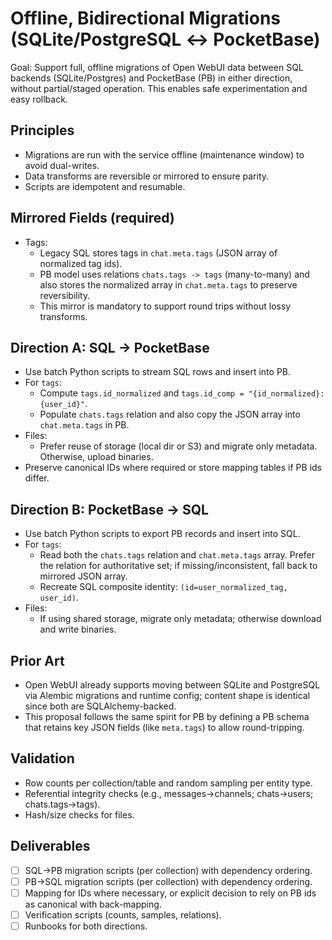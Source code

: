 # Offline, Bidirectional Migrations (SQLite/PostgreSQL ↔ PocketBase)

Goal: Support full, offline migrations of Open WebUI data between SQL backends (SQLite/Postgres) and PocketBase (PB) in either direction, without partial/staged operation. This enables safe experimentation and easy rollback.

## Principles
- Migrations are run with the service offline (maintenance window) to avoid dual-writes.
- Data transforms are reversible or mirrored to ensure parity.
- Scripts are idempotent and resumable.

## Mirrored Fields (required)
- Tags:
  - Legacy SQL stores tags in `chat.meta.tags` (JSON array of normalized tag ids).
  - PB model uses relations `chats.tags -> tags` (many-to-many) and also stores the normalized array in `chat.meta.tags` to preserve reversibility.
  - This mirror is mandatory to support round trips without lossy transforms.

## Direction A: SQL → PocketBase
- Use batch Python scripts to stream SQL rows and insert into PB.
- For `tags`:
  - Compute `tags.id_normalized` and `tags.id_comp = "{id_normalized}:{user_id}"`.
  - Populate `chats.tags` relation and also copy the JSON array into `chat.meta.tags` in PB.
- Files:
  - Prefer reuse of storage (local dir or S3) and migrate only metadata. Otherwise, upload binaries.
- Preserve canonical IDs where required or store mapping tables if PB ids differ.

## Direction B: PocketBase → SQL
- Use batch Python scripts to export PB records and insert into SQL.
- For `tags`:
  - Read both the `chats.tags` relation and `chat.meta.tags` array. Prefer the relation for authoritative set; if missing/inconsistent, fall back to mirrored JSON array.
  - Recreate SQL composite identity: `(id=user_normalized_tag, user_id)`.
- Files:
  - If using shared storage, migrate only metadata; otherwise download and write binaries.

## Prior Art
- Open WebUI already supports moving between SQLite and PostgreSQL via Alembic migrations and runtime config; content shape is identical since both are SQLAlchemy-backed.
- This proposal follows the same spirit for PB by defining a PB schema that retains key JSON fields (like `meta.tags`) to allow round-tripping.

## Validation
- Row counts per collection/table and random sampling per entity type.
- Referential integrity checks (e.g., messages→channels; chats→users; chats.tags→tags).
- Hash/size checks for files.

## Deliverables
- [ ] SQL→PB migration scripts (per collection) with dependency ordering.
- [ ] PB→SQL migration scripts (per collection) with dependency ordering.
- [ ] Mapping for IDs where necessary, or explicit decision to rely on PB ids as canonical with back-mapping.
- [ ] Verification scripts (counts, samples, relations).
- [ ] Runbooks for both directions.